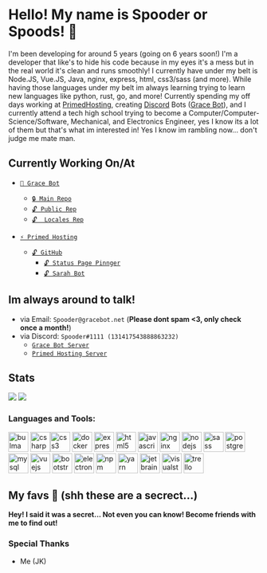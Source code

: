 # Hello! My name is Spooder or Spoods! 👋

  I'm been developing for around 5 years (going on 6 years soon!) I'm a developer that like's to hide his code because in my eyes it's a mess but in the real world it's clean and runs smoothly! I currently have under my belt is Node.JS, Vue.JS, Java, nginx, express, html, css3/sass (and more). While having those languages under my belt im always learning trying to learn new languages like python, rust, go, and more! Currently spending my off days working at [PrimedHosting](https://primedhosting.com/?from=SpooderGithub), creating [Discord](https://discord.com) Bots ([Grace Bot](https://gracebot.net/?from=SpooderGithub)), and I currently attend a tech high school trying to become a Computer/Computer-Science/Software, Mechanical, and Electronics Engineer, yes I know its a lot of them but that's what im interested in! Yes I know im rambling now... don't judge me mate man.

## Currently Working On/At
- [``🤖 Grace Bot``](https://gracebot.net/?from=SpooderGithub)
  - [``🔒 Main Repo``](https://github.com/Dream-cake/Grace)
  - [``🔓 Public Rep``](https://github.com/Dream-cake/Grace-public)
  - [``🔓  Locales Rep``](https://github.com/Dream-cake/Grace-locales)

- [``⚡ Primed Hosting``](https://primedhosting.com/?from=SpooderGithub)
  - [``🔓 GitHub``](https://github.com/primedteam)
    - [``🔓 Status Page Pinnger``](https://github.com/primedteam/statusPagePinger)
    - [``🔓 Sarah Bot``](https://github.com/primedteam/Sarah-Bot)
    
## Im always around to talk!
- via Email: ``Spooder@gracebot.net`` (**Please dont spam <3, only check once a month!**)
- via Discord: ``Spooder#1111 (131417543888863232)``
  - [``Grace Bot Server``](https://gracebot.net/support)
  - [``Primed Hosting Server``](https://primedhosting.com/discord)

## Stats
<img src="https://github-readme-stats.vercel.app/api/top-langs/?username=Dream-cake&show_icons=true&title_color=d64bea&bg_color=343a40&text_color=fff&icon_color=9656eb&include_all_commits=true&count_private=true&line_height=20&layout=compact&hide=html" />
<img src="https://github-readme-stats.vercel.app/api?username=Dream-cake&show_icons=true&title_color=d64bea&bg_color=343a40&text_color=fff&icon_color=9656eb&include_all_commits=true&count_private=true&line_height=20" />

### Languages and Tools:
<img src="https://raw.githubusercontent.com/gilbarbara/logos/804dc257b59e144eaca5bc6ffd16949752c6f789/logos/bulma.svg" alt="bulma" width="40" height="40"/> <img src="https://devicons.github.io/devicon/devicon.git/icons/csharp/csharp-original.svg" alt="csharp" width="40" height="40"/><img src="https://devicons.github.io/devicon/devicon.git/icons/css3/css3-original-wordmark.svg" alt="css3" width="40" height="40"/> <img src="https://devicons.github.io/devicon/devicon.git/icons/docker/docker-original-wordmark.svg" alt="docker" width="40" height="40"/> <img src="https://devicons.github.io/devicon/devicon.git/icons/express/express-original-wordmark.svg" alt="express" width="40" height="40"/> <img src="https://devicons.github.io/devicon/devicon.git/icons/html5/html5-original-wordmark.svg" alt="html5" width="40" height="40"/> <img src="https://devicons.github.io/devicon/devicon.git/icons/javascript/javascript-original.svg" alt="javascript" width="40" height="40"/> <img src="https://devicons.github.io/devicon/devicon.git/icons/nginx/nginx-original.svg" alt="nginx" width="40" height="40"/> <img src="https://devicons.github.io/devicon/devicon.git/icons/nodejs/nodejs-original-wordmark.svg" alt="nodejs" width="40" height="40"/> <img src="https://devicons.github.io/devicon/devicon.git/icons/sass/sass-original.svg" alt="sass" width="40" height="40"/> <img src="https://devicons.github.io/devicon/devicon.git/icons/postgresql/postgresql-original.svg" alt="postgresql" width="40" height="40"/> <img src="https://devicons.github.io/devicon/devicon.git/icons/mysql/mysql-original.svg" alt="mysql" width="40" height="40"/> <img src="https://devicons.github.io/devicon/devicon.git/icons/vuejs/vuejs-original.svg" alt="vuejs" width="40" height="40"/> <img src="https://devicons.github.io/devicon/devicon.git/icons/bootstrap/bootstrap-plain.svg" alt="bootstrap" width="40" height="40"/> <img src="https://devicons.github.io/devicon/devicon.git/icons/electron/electron-original.svg" alt="electron" width="40" height="40"/> <img src="https://devicons.github.io/devicon/devicon.git/icons/npm/npm-original-wordmark.svg" alt="npm" width="40" height="40"/> <img src="https://devicons.github.io/devicon/devicon.git/icons/yarn/yarn-original.svg" alt="yarn" width="40" height="40"/> <img src="https://devicons.github.io/devicon/devicon.git/icons/jetbrains/jetbrains-original.svg" alt="jetbrains" width="40" height="40"/> <img src="https://devicons.github.io/devicon/devicon.git/icons/visualstudio/visualstudio-plain.svg" alt="visualstudio" width="40" height="40"/> <img src="https://devicons.github.io/devicon/devicon.git/icons/trello/trello-plain.svg" alt="trello" width="40" height="40"/>

## My favs 💙 (shh these are a secrect...)
**Hey! I said it was a secret... Not even you can know! Become friends with me to find out!**

### Special Thanks
  - Me (JK)


<!--
**Dream-cake/Dream-cake** is a ✨ _special_ ✨ repository because its `README.md` (this file) appears on your GitHub profile.

Here are some ideas to get you started:

- 🔭 I’m currently working on ...
- 🌱 I’m currently learning ...
- 👯 I’m looking to collaborate on ...
- 🤔 I’m looking for help with ...
- 💬 Ask me about ...
- 📫 How to reach me: ...
- 😄 Pronouns: ...
- ⚡ Fun fact: ...
-->
